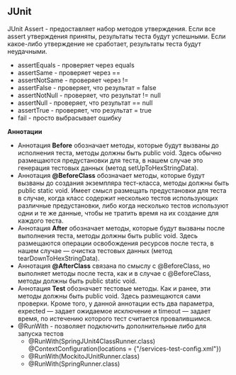 ## **JUnit**

JUnit Assert - предоставляет набор методов утверждения. Если все assert утверждения приняты, результаты теста будут успешными. Если какое-либо утверждение не сработает, результаты теста будут неудачными.

- assertEquals - проверяет через equals
- assertSame - проверяет через ==
- assertNotSame - проверяет через !=
- assertFalse - проверяет, что результат = false
- assertNotNull - проверяет, что результат != null
- assertNull - проверяет, что результат == null
- assertTrue - проверяет, что результат = true
- fail - просто выбрасывает ошибку

**Аннотации**

- Аннотация **Before** обозначает методы, которые будут вызваны до исполнения теста, методы должны быть public void. Здесь обычно размещаются предустановки для теста, в нашем случае это генерация тестовых данных (метод setUpToHexStringData).
- Аннотация **@BeforeClass** обозначает методы, которые будут вызваны до создания экземпляра тест-класса, методы должны быть public static void. Имеет смысл размещать предустановки для теста в случае, когда класс содержит несколько тестов использующих различные предустановки, либо когда несколько тестов используют одни и те же данные, чтобы не тратить время на их создание для каждого теста.
- Аннотация **After** обозначает методы, которые будут вызваны после выполнения теста, методы должны быть public void. Здесь размещаются операции освобождения ресурсов после теста, в нашем случае — очистка тестовых данных (метод tearDownToHexStringData).
- Аннотация **@AfterClass** связана по смыслу с @BeforeClass, но выполняет методы после теста, как и в случае с @BeforeClass, методы должны быть public static void.
- Аннотация **Test** обозначает тестовые методы. Как и ранее, эти методы должны быть public void. Здесь размещаются сами проверки. Кроме того, у данной аннотации есть два параметра, expected — задает ожидаемое исключение и timeout — задает время, по истечению которого тест считается провалившимся.
- @RunWith - позволяет подключить дополнительные либо для запуска тестов
    - @RunWith(SpringJUnit4ClassRunner.class) @ContextConfiguration(locations = {"/services-test-config.xml"})
    - @RunWith(MockitoJUnitRunner.class)
    - @RunWith(SpringRunner.class)